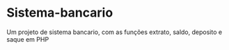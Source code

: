 # Sistema-bancario
Um projeto de sistema bancario, com as funções extrato, saldo, deposito e saque em PHP
